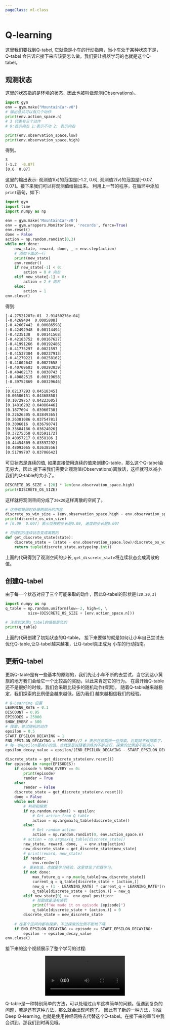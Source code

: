 ```yaml
---
pageClass: ml-class
---
```


# Q-learning

这里我们要找到Q-tabel, 它就像是小车的行动指南，当小车处于某种状态下是，Q-tabel
会告诉它接下来应该要怎么做。我们要让机器学习的也就是这个Q-tabel。

## 观测状态
这里的状态指的是环境的状态，因此也被叫做观测(Observations)。
```python
import gym
env = gym.make("MountainCar-v0")
# 输出总共可以有几个动作
print(env.action_space.n)
# 3 代表有三个动作
# 0:表示向左 1:表示不动 2: 表示向右

print(env.observation_space.low)
print(env.observation_space.high)

```
得到。
``` bash
3
[-1.2  -0.07]
[0.6  0.07]
```
这里的输出表示: 观测值1(x)的范围是[-1.2, 0.6], 观测值2(v)的范围是[-0.07, 0.07]。接下来我们可以将观测值给输出来。
利用上一节的程序，在循环中添加`print`语句，如下:
```python
import gym
import time 
import numpy as np 

env = gym.make('MountainCar-v0')
env = gym.wrappers.Monitor(env, 'records', force=True)
env.reset()
done = False
action = np.random.randint(0,3)
while not done:
    new_state, reward, done, _ = env.step(action)
    # 添加下面这一行
    print(new_state)
    env.render()
    if new_state[-1] < 0:
        action = 0 # 向左
    elif new_state[-1] > 0:
        action = 2 # 向右
    else:
        action = 1     
env.close()
```

得到:

```bash
[-4.27521207e-01  2.91450276e-04]
[-0.4269404  0.0005808]
[-0.42607442  0.00086598]
[-0.42492948  0.00114494]
[-0.4235138   0.00141568]
[-0.42183752  0.00167627]
[-0.41991266  0.00192486]
[-0.41775297  0.0021597 ]
[-0.41537384  0.00237913]
[-0.41279221  0.00258162]
[-0.41002642  0.0027658 ]
[-0.40709603  0.00293039]
[-0.40402173  0.0030743 ]
[-0.40082515  0.00319658]
[-0.39752869  0.00329646]
...
[0.02137293 0.04518345]
[0.06506151 0.04368858]
[0.10729757 0.04223605]
[0.14816202 0.04086446]
[0.1877694  0.03960738]
[0.22626305 0.03849365]
[0.26381086 0.03754781]
[0.3006016  0.03679074]
[0.33684186 0.03624026]
[0.37275358 0.03591172]
[0.40857217 0.0358186 ]
[0.44454509 0.03597292]
[0.48093065 0.03638556]
[0.51799707 0.03706642]
```

可见状态是连续的值, 如果直接使用连续的值来创建Q-table，那么这个Q-tabel会无穷大，因此
接下来我们需要让观测值(Observations)离散话，这样就可以减小我们的Q-table的大小了。

```python
DISCRETE_OS_SIZE = [20] * len(env.observation_space.high)
print(DISCRETE_OS_SIZE)
```

这样就将观测空间分成了`20x20`这样离散的空间了。

```python 
# 这些都是同时处理两部分的内容
discrete_os_win_size = (env.observation_space.high - env.observation_space.low)/DISCRETE_OS_SIZE
print(discrete_os_win_size)
# [0.09  0.007] 表示位移的步长是0.09, 速度的步长是0.007

# 将得到的连续状态变成离散的
def get_discrete_state(state):
    discrete_state = (state - env.observation_space.low)/discrete_os_win_size
    return tuple(discrete_state.astype(np.int))
```
上面的代码得到了观测空间的步长, `get_discrete_state`将连续状态变成离散的值。


## 创建Q-tabel
由于每一个状态对应了三个可能采取的动作，因此Q-tabel的形状是`[20,20,3]`

```python
import numpy as np
q_table = np.random.uniform(low=-2, high=0, \
          size=(DISCRETE_OS_SIZE + [env.action_space.n]))

# 注意到这里q_tabel的值都是负的
print(q_table)
```

上面的代码创建了初始状态的Q-table。 接下来要做的就是如何让小车自己尝试去优化Q-table,让Q-tabel越来越准，让Q-tabel真正成为
小车的行动指南。

## 更新Q-tabel
更新Q-table是有一些基本的原则的，我们先让小车不断的去尝试，当它到达小黄旗的地方我们会给它一个比较高的奖励，以此来肯定它的行为。
在最开始Q-table还不是很好的时候，我们会采取比较多的随机动作(探索)， 随着Q-table越来越稳定，我们探索的比例便会越来越低，因为我们
越来越相信我们的经验。

```python
# Q-Learning 设置
LEARNING_RATE = 0.1
DISCOUNT = 0.95
EPISODES = 25000
SHOW_EVERY = 500
# 探索，尝试随机的动作
epsilon = 0.5 
START_EPSILON_DECAYING = 1
END_EPSILON_DECAYING = EPISODES//2 # 表示在前期做一些探索，后期就不做探索了，这是一个比较好的策略
# 每一步epsilon要减小的值，也就是是说随着训练的不断进行，探索的比例会不断减小。
epsilon_decay_value = epsilon/(END_EPSILON_DECAYING - START_EPSILON_DECAYING)

discrete_state = get_discrete_state(env.reset())
for episode in range(EPISODES):
    if episode % SHOW_EVERY == 0:
        print(episode)
        render = True 
    else:
        render = False
    discrete_state = get_discrete_state(env.reset())
    done = False
    while not done:
        # 利用和探索
        if np.random.random() > epsilon:
            # Get action from Q table
            action = np.argmax(q_table[discrete_state])
        else:
            # Get random action
            action = np.random.randint(0, env.action_space.n)
        # action = np.argmax(q_table[discrete_state])
        new_state, reward, done, _ = env.step(action)
        new_discrete_state = get_discrete_state(new_state)
        # print(reward, new_state)
        if render:
            env.render() 
        #　更新Q值，也就是学习经验，这里体现了机器学习。
        if not done:
            max_future_q = np.max(q_table[new_discrete_state])
            current_q = q_table[discrete_state + (action,)]
            new_q = (1 - LEARNING_RATE) * current_q + LEARNING_RATE*(reward + DISCOUNT * max_future_q)
            q_table[discrete_state + (action,)] = new_q
        elif new_state[0] >=  env.goal_position:
            # 奖励就是没有惩罚
            print(f"We made it on episode {episode}")
            q_table[discrete_state + (action,)] = 0  
        discrete_state = new_discrete_state
    
    # 在某个区间内都有探索，不过探索的比例不断地下降
    if END_EPSILON_DECAYING >= episode >= START_EPSILON_DECAYING:
        epsilon -= epsilon_decay_value
env.close()

```

接下来的这个视频展示了整个学习的过程: 

<video style="display:block; margin: 0 auto;" width="50%" controls>
<source src="https://raw.githubusercontent.com/HuangJiaLian/DataBase0/master/uPic/learn_process.mp4" type="video/mp4">
</video>

Q-table是一种特别简单的方法，可以处理过山车这样简单的问题。但遇到复杂的问题，若是还有这种方法，那么就会出现问题了。
因此有了新的一种方法，叫做Deep Q-learning, 也就是使用神经网络去代替这个Q-tabel。在接下来的章节中我会讲到。那我们到时再见哦。

<Livere/>